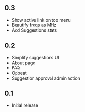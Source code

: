 ## 0.3

* Show active link on top menu
* Beautify freqs as MHz
* Add Suggestions stats

## 0.2

* Simplify suggestions UI
* About page
* FAQ
* Opbeat
* Suggestion approval admin action

## 0.1

* Initial release
